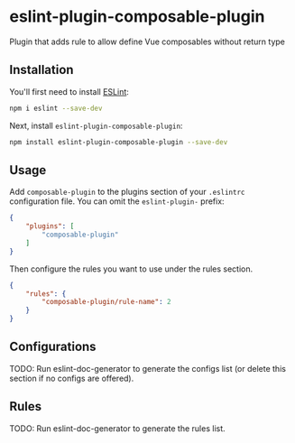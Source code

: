 # eslint-plugin-composable-plugin

Plugin that adds rule to allow define Vue composables without return type

## Installation

You'll first need to install [ESLint](https://eslint.org/):

```sh
npm i eslint --save-dev
```

Next, install `eslint-plugin-composable-plugin`:

```sh
npm install eslint-plugin-composable-plugin --save-dev
```

## Usage

Add `composable-plugin` to the plugins section of your `.eslintrc` configuration file. You can omit the `eslint-plugin-` prefix:

```json
{
    "plugins": [
        "composable-plugin"
    ]
}
```


Then configure the rules you want to use under the rules section.

```json
{
    "rules": {
        "composable-plugin/rule-name": 2
    }
}
```



## Configurations

<!-- begin auto-generated configs list -->
TODO: Run eslint-doc-generator to generate the configs list (or delete this section if no configs are offered).
<!-- end auto-generated configs list -->



## Rules

<!-- begin auto-generated rules list -->
TODO: Run eslint-doc-generator to generate the rules list.
<!-- end auto-generated rules list -->


